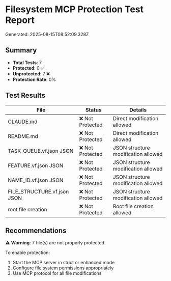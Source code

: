 # Filesystem MCP Protection Test Report

Generated: 2025-08-15T08:52:09.328Z

## Summary

- **Total Tests**: 7
- **Protected**: 0 ✅
- **Unprotected**: 7 ❌
- **Protection Rate**: 0%

## Test Results

| File | Status | Details |
|------|--------|---------|
| CLAUDE.md | ❌ Not Protected | Direct modification allowed |
| README.md | ❌ Not Protected | Direct modification allowed |
| TASK_QUEUE.vf.json JSON | ❌ Not Protected | JSON structure modification allowed |
| FEATURE.vf.json JSON | ❌ Not Protected | JSON structure modification allowed |
| NAME_ID.vf.json JSON | ❌ Not Protected | JSON structure modification allowed |
| FILE_STRUCTURE.vf.json JSON | ❌ Not Protected | JSON structure modification allowed |
| root file creation | ❌ Not Protected | Root file creation allowed |

## Recommendations


⚠️ **Warning**: 7 file(s) are not properly protected.

To enable protection:
1. Start the MCP server in strict or enhanced mode
2. Configure file system permissions appropriately
3. Use MCP protocol for all file modifications

